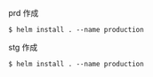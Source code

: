 prd 作成

```
$ helm install . --name production
```

stg 作成

```
$ helm install . --name production
```
